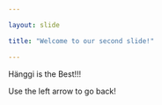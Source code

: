 ```yaml
---

layout: slide

title: "Welcome to our second slide!"

---
```


Hänggi is the Best!!!

Use the left arrow to go back!
